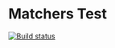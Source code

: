 # Matchers Test

[![Build status](https://ci.appveyor.com/api/projects/status/h2mrqfxaso91a83s?svg=true)](https://ci.appveyor.com/project/VictorShurko/ajs-matchers)
